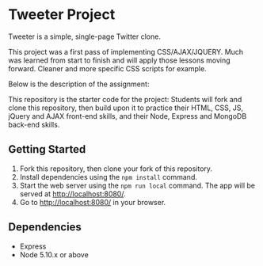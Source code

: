 # Tweeter Project

Tweeter is a simple, single-page Twitter clone.

This project was a first pass of implementing CSS/AJAX/JQUERY. Much was learned from start to finish and will apply those lessons moving forward. Cleaner and more specific CSS scripts for example.

Below is the description of the assignment:

This repository is the starter code for the project: Students will fork and clone this repository, then build upon it to practice their HTML, CSS, JS, jQuery and AJAX front-end skills, and their Node, Express and MongoDB back-end skills.

## Getting Started

1. Fork this repository, then clone your fork of this repository.
2. Install dependencies using the `npm install` command.
3. Start the web server using the `npm run local` command. The app will be served at <http://localhost:8080/>.
4. Go to <http://localhost:8080/> in your browser.

## Dependencies

- Express
- Node 5.10.x or above
